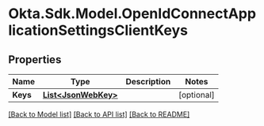 # Okta.Sdk.Model.OpenIdConnectApplicationSettingsClientKeys

## Properties

Name | Type | Description | Notes
------------ | ------------- | ------------- | -------------
**Keys** | [**List&lt;JsonWebKey&gt;**](JsonWebKey.md) |  | [optional] 

[[Back to Model list]](../README.md#documentation-for-models) [[Back to API list]](../README.md#documentation-for-api-endpoints) [[Back to README]](../README.md)

